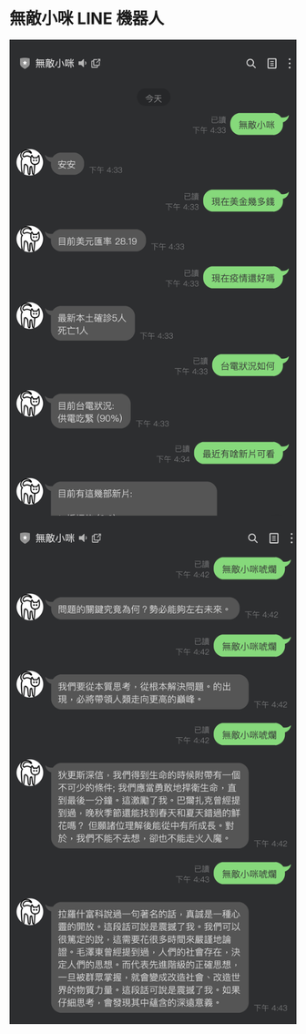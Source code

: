 <p align="center"><h1>無敵小咪 LINE 機器人</h1></p>
<p align="left">
    <img height="49%" src="./demo.png" style="float:left;">
    <img height="49%" src="./demo2.png" style="float:right;">
</p>
<br/>
